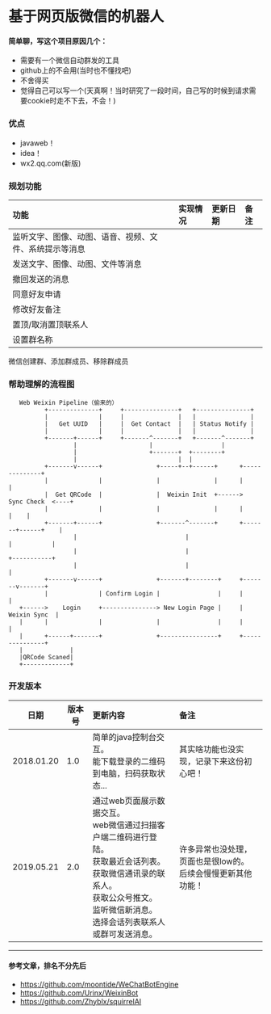 # 基于网页版微信的机器人

#### 简单聊，写这个项目原因几个：

+ 需要有一个微信自动群发的工具
+ github上的不会用(当时也不懂找吧)
+ 不舍得买
+ 觉得自己可以写一个(天真啊！当时研究了一段时间，自己写的时候到请求需要cookie时走不下去，不会！)

### 优点
+ javaweb！
+ idea！
+ wx2.qq.com(新版)
            
### 规划功能
功能 | 实现情况| 更新日期 | 备注
:---------------------------|:-----------|:------------------------------|:----------
监听文字、图像、动图、语音、视频、文件、系统提示等消息|
发送文字、图像、动图、文件等消息|
撤回发送的消息|
同意好友申请|
修改好友备注|
置顶/取消置顶联系人|
设置群名称|
微信创建群、添加群成员、移除群成员



### 帮助理解的流程图
       Web Weixin Pipeline（偷来的）
              +--------------+     +---------------+   +---------------+
              |              |     |               |   |               |
              |   Get UUID   |     |  Get Contact  |   | Status Notify |
              |              |     |               |   |               |
              +-------+------+     +-------^-------+   +-------^-------+
                      |                    |                   |
                      |                    +-------+  +--------+
                      |                            |  |
              +-------v------+               +-----+--+------+      +--------------+
              |              |               |               |      |              |
              |  Get QRCode  |               |  Weixin Init  +------>  Sync Check  <----+
              |              |               |               |      |              |    |
              +-------+------+               +-------^-------+      +-------+------+    |
                      |                              |                      |           |
                      |                              |                      +-----------+
                      |                              |                      |
              +-------v------+               +-------+--------+     +-------v-------+
              |              | Confirm Login |                |     |               |
       +------>    Login     +---------------> New Login Page |     |  Weixin Sync  |
       |      |              |               |                |     |               |
       |      +------+-------+               +----------------+     +---------------+
       |             |
       |QRCode Scaned|
       +-------------+


### 开发版本

日期 | 版本号 | 更新内容 | 备注
---------------------------|-----------|:------------------------------|:----------
2018.01.20     | 1.0       | 简单的java控制台交互。<br/>能下载登录的二维码到电脑，扫码获取状态... | 其实啥功能也没实现，记录下来这份初心吧！
2019.05.21     | 2.0       | 通过web页面展示数据交互。<br/>web微信通过扫描客户端二维码进行登陆。<br/>获取最近会话列表。<br/>获取微信通讯录的联系人。<br/>获取公众号推文。<br/>监听微信新消息。<br/>选择会话列表联系人或群可发送消息。 | 许多异常也没处理，页面也是很low的。<br/>后续会慢慢更新其他功能！

---
#### 参考文章，排名不分先后
+ https://github.com/moontide/WeChatBotEngine
+ https://github.com/Urinx/WeixinBot
+ https://github.com/Zhyblx/squirrelAI
